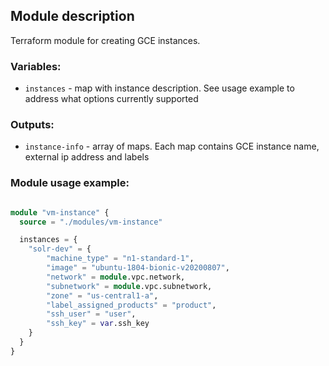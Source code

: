 ## Module description

Terraform module for creating GCE instances.

### Variables:
- `instances` - map with instance description. See usage example to address what options currently supported


### Outputs:
- `instance-info` - array of maps. Each map contains GCE instance name, external ip address and labels


### Module usage example:

```terraform

module "vm-instance" {
  source = "./modules/vm-instance"

  instances = {
    "solr-dev" = {
        "machine_type" = "n1-standard-1",
        "image" = "ubuntu-1804-bionic-v20200807",
        "network" = module.vpc.network,
        "subnetwork" = module.vpc.subnetwork,
        "zone" = "us-central1-a",
        "label_assigned_products" = "product",
        "ssh_user" = "user",
        "ssh_key" = var.ssh_key
    }
  }
}

```
